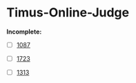 # Timus-Online-Judge

**Incomplete:**

- [ ] [1087](https://acm.timus.ru/problem.aspx?space=1&num=1087)
- [ ] [1723](https://acm.timus.ru/problem.aspx?space=1&num=1723)
- [ ] [1313](https://acm.timus.ru/problem.aspx?space=1&num=1313)

